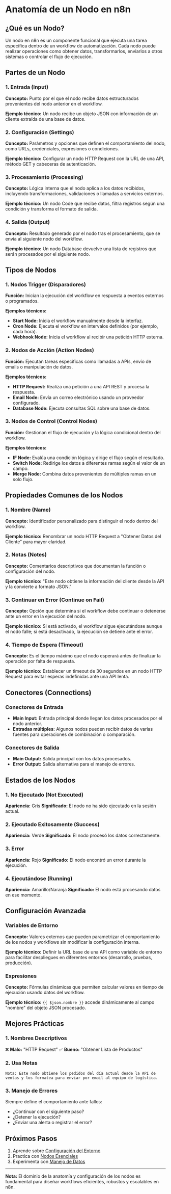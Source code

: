 # Anatomía de un Nodo en n8n

## ¿Qué es un Nodo?

Un nodo en n8n es un componente funcional que ejecuta una tarea específica dentro de un workflow de automatización. Cada nodo puede realizar operaciones como obtener datos, transformarlos, enviarlos a otros sistemas o controlar el flujo de ejecución.

## Partes de un Nodo

### 1. Entrada (Input)
**Concepto:** Punto por el que el nodo recibe datos estructurados provenientes del nodo anterior en el workflow.

**Ejemplo técnico:** Un nodo recibe un objeto JSON con información de un cliente extraída de una base de datos.

### 2. Configuración (Settings)
**Concepto:** Parámetros y opciones que definen el comportamiento del nodo, como URLs, credenciales, expresiones o condiciones.

**Ejemplo técnico:** Configurar un nodo HTTP Request con la URL de una API, método GET y cabeceras de autenticación.

### 3. Procesamiento (Processing)
**Concepto:** Lógica interna que el nodo aplica a los datos recibidos, incluyendo transformaciones, validaciones o llamadas a servicios externos.

**Ejemplo técnico:** Un nodo Code que recibe datos, filtra registros según una condición y transforma el formato de salida.

### 4. Salida (Output)
**Concepto:** Resultado generado por el nodo tras el procesamiento, que se envía al siguiente nodo del workflow.

**Ejemplo técnico:** Un nodo Database devuelve una lista de registros que serán procesados por el siguiente nodo.

## Tipos de Nodos

### 1. Nodos Trigger (Disparadores)
**Función:** Inician la ejecución del workflow en respuesta a eventos externos o programados.

**Ejemplos técnicos:**
- **Start Node:** Inicia el workflow manualmente desde la interfaz.
- **Cron Node:** Ejecuta el workflow en intervalos definidos (por ejemplo, cada hora).
- **Webhook Node:** Inicia el workflow al recibir una petición HTTP externa.

### 2. Nodos de Acción (Action Nodes)
**Función:** Ejecutan tareas específicas como llamadas a APIs, envío de emails o manipulación de datos.

**Ejemplos técnicos:**
- **HTTP Request:** Realiza una petición a una API REST y procesa la respuesta.
- **Email Node:** Envía un correo electrónico usando un proveedor configurado.
- **Database Node:** Ejecuta consultas SQL sobre una base de datos.

### 3. Nodos de Control (Control Nodes)
**Función:** Gestionan el flujo de ejecución y la lógica condicional dentro del workflow.

**Ejemplos técnicos:**
- **IF Node:** Evalúa una condición lógica y dirige el flujo según el resultado.
- **Switch Node:** Redirige los datos a diferentes ramas según el valor de un campo.
- **Merge Node:** Combina datos provenientes de múltiples ramas en un solo flujo.

## Propiedades Comunes de los Nodos

### 1. Nombre (Name)
**Concepto:** Identificador personalizado para distinguir el nodo dentro del workflow.

**Ejemplo técnico:** Renombrar un nodo HTTP Request a "Obtener Datos del Cliente" para mayor claridad.

### 2. Notas (Notes)
**Concepto:** Comentarios descriptivos que documentan la función o configuración del nodo.

**Ejemplo técnico:** "Este nodo obtiene la información del cliente desde la API y la convierte a formato JSON."

### 3. Continuar en Error (Continue on Fail)
**Concepto:** Opción que determina si el workflow debe continuar o detenerse ante un error en la ejecución del nodo.

**Ejemplo técnico:** Si está activado, el workflow sigue ejecutándose aunque el nodo falle; si está desactivado, la ejecución se detiene ante el error.

### 4. Tiempo de Espera (Timeout)
**Concepto:** Es el tiempo máximo que el nodo esperará antes de finalizar la operación por falta de respuesta.

**Ejemplo técnico:** Establecer un timeout de 30 segundos en un nodo HTTP Request para evitar esperas indefinidas ante una API lenta.

## Conectores (Connections)

### Conectores de Entrada
- **Main Input:** Entrada principal donde llegan los datos procesados por el nodo anterior.
- **Entradas múltiples:** Algunos nodos pueden recibir datos de varias fuentes para operaciones de combinación o comparación.

### Conectores de Salida
- **Main Output:** Salida principal con los datos procesados.
- **Error Output:** Salida alternativa para el manejo de errores.

## Estados de los Nodos

### 1. No Ejecutado (Not Executed)
**Apariencia:** Gris
**Significado:** El nodo no ha sido ejecutado en la sesión actual.

### 2. Ejecutado Exitosamente (Success)
**Apariencia:** Verde
**Significado:** El nodo procesó los datos correctamente.

### 3. Error
**Apariencia:** Rojo
**Significado:** El nodo encontró un error durante la ejecución.

### 4. Ejecutándose (Running)
**Apariencia:** Amarillo/Naranja
**Significado:** El nodo está procesando datos en ese momento.

## Configuración Avanzada

### Variables de Entorno
**Concepto:** Valores externos que pueden parametrizar el comportamiento de los nodos y workflows sin modificar la configuración interna.

**Ejemplo técnico:** Definir la URL base de una API como variable de entorno para facilitar despliegues en diferentes entornos (desarrollo, pruebas, producción).

### Expresiones
**Concepto:** Fórmulas dinámicas que permiten calcular valores en tiempo de ejecución usando datos del workflow.

**Ejemplo técnico:** `{{ $json.nombre }}` accede dinámicamente al campo "nombre" del objeto JSON procesado.

## Mejores Prácticas

### 1. Nombres Descriptivos
❌ **Malo:** "HTTP Request"
✅ **Bueno:** "Obtener Lista de Productos"

### 2. Usa Notas
```
Nota: Este nodo obtiene los pedidos del día actual desde la API de ventas y los formatea para enviar por email al equipo de logística.
```

### 3. Manejo de Errores
Siempre define el comportamiento ante fallos:
- ¿Continuar con el siguiente paso?
- ¿Detener la ejecución?
- ¿Enviar una alerta o registrar el error?

## Próximos Pasos

1. Aprende sobre [Configuración del Entorno](./02_Configuracion_Entorno.md)
2. Practica con [Nodos Esenciales](../01_Nodos_Esenciales_y_Flujo/)
3. Experimenta con [Manejo de Datos](../02_Manejo_de_Datos_y_Expresiones/)

---

**Nota:** El dominio de la anatomía y configuración de los nodos es fundamental para diseñar workflows eficientes, robustos y escalables en n8n.
